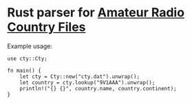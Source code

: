 # Rust parser for [Amateur Radio Country Files](https://www.country-files.com/)

Example usage:

```
use cty::Cty;

fn main() {
    let cty = Cty::new("cty.dat").unwrap();
    let country = cty.lookup("9V1AAA").unwrap();
    println!("{} {}", country.name, country.continent);
}
```